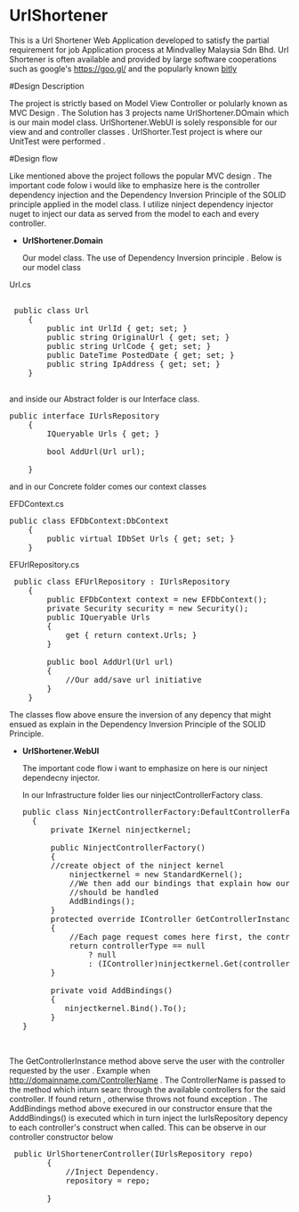 # UrlShortener

This is a Url Shortener Web Application developed to satisfy the partial requirement for job Application process at Mindvalley Malaysia Sdn Bhd. Url Shortener is often available and provided by large software cooperations such as google's https://goo.gl/ and the popularly known <a href="https://bitly.com/">bitly<a/>

#Design Description

The project is strictly based on Model View Controller or polularly known as MVC Design . The Solution has 3 projects name UrlShortener.DOmain which is our main model class. UrlShortener.WebUI is solely responsible for our view and and controller classes . UrlShorter.Test project is where our UnitTest were performed .  

#Design flow 

Like mentioned above the project follows the popular MVC design . The important code folow i would like to emphasize here is the controller dependency injection and the Dependency Inversion Principle of the SOLID principle applied in the model class. I utilize ninject dependency injector nuget to inject our data as served from the model to each and every controller.

- <b>UrlShortener.Domain</b>
   
  Our model class. The use of Dependency Inversion principle . Below is our model class

Url.cs

<pre>

 public class Url
    {
        public int UrlId { get; set; }
        public string OriginalUrl { get; set; }
        public string UrlCode { get; set; }
        public DateTime PostedDate { get; set; }
        public string IpAddress { get; set; }
    }

</pre>

and inside our Abstract folder is our Interface class.

<pre>
public interface IUrlsRepository
    {
        IQueryable<Url> Urls { get; }

        bool AddUrl(Url url);

    }
</pre>

and in our Concrete folder comes our context classes

EFDContext.cs
<pre>
public class EFDbContext:DbContext
    {
        public virtual IDbSet<Url> Urls { get; set; }
    }
</pre>

EFUrlRepository.cs
<pre>
 public class EFUrlRepository : IUrlsRepository
    {
        public EFDbContext context = new EFDbContext();
        private Security security = new Security();
        public IQueryable<Url> Urls
        {
            get { return context.Urls; }
        }

        public bool AddUrl(Url url)
        {
            //Our add/save url initiative
        }
    }
</pre>

The classes flow above ensure the inversion of any depency that might ensued as explain in the Dependency Inversion Principle of the SOLID Principle.

- <b>UrlShortener.WebUI</b>

  The important code flow i want to emphasize on here is our ninject dependecny injector.
  
  In our Infrastructure folder lies our ninjectControllerFactory class.
  
  <pre>
  public class NinjectControllerFactory:DefaultControllerFactory
    {
        private IKernel ninjectkernel;

        public NinjectControllerFactory()
        {
        //create object of the ninject kernel
            ninjectkernel = new StandardKernel();
            //We then add our bindings that explain how our controllers call
            //should be handled
            AddBindings();
        }
        protected override IController GetControllerInstance(System.Web.Routing.RequestContext requestContext, Type controllerType)
        {
            //Each page request comes here first, the controller name is then return as requested
            return controllerType == null
                ? null
                : (IController)ninjectkernel.Get(controllerType);
        }
        
        private void AddBindings()
        {
           ninjectkernel.Bind<IUrlsRepository>().To<EFUrlRepository>();
        }
  }
  
  
</pre>
  
The GetControllerInstance method above serve the user with the controller requested by the user . Example when http://domainname.com/ControllerName .  The ControllerName is passed to the method which inturn searc through the available controllers for the said controller. If found return , otherwise throws not found exception . The AddBindings method above execured in our constructor ensure that the AdddBindings() is executed which in turn inject the IurlsRepository depency to each controller's construct when called. This can be observe in our controller constructor below

<pre>
 public UrlShortenerController(IUrlsRepository repo)
        {
            //Inject Dependency.
            repository = repo;
            
        }
</pre>
